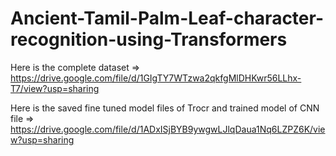 # Ancient-Tamil-Palm-Leaf-character-recognition-using-Transformers

Here is the complete dataset => https://drive.google.com/file/d/1GIgTY7WTzwa2qkfgMlDHKwr56LLhx-T7/view?usp=sharing

Here is the saved fine tuned model files of Trocr and trained model of CNN file => https://drive.google.com/file/d/1ADxISjBYB9ywgwLJlqDaua1Nq6LZPZ6K/view?usp=sharing
